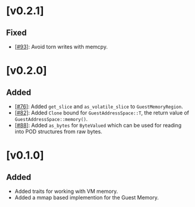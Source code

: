 # [v0.2.1]

## Fixed
- [[#93]](https://github.com/rust-vmm/vm-memory/issues/93): Avoid torn writes
  with memcpy.

# [v0.2.0]

## Added

- [[#76]](https://github.com/rust-vmm/vm-memory/issues/76): Added `get_slice` and
  `as_volatile_slice` to `GuestMemoryRegion`.
- [[#82]](https://github.com/rust-vmm/vm-memory/issues/82): Added `Clone` bound
  for `GuestAddressSpace::T`, the return value of `GuestAddressSpace::memory()`.
- [[#88]](https://github.com/rust-vmm/vm-memory/issues/88): Added `as_bytes` for
  `ByteValued` which can be used for reading into POD structures from
  raw bytes.

# [v0.1.0]

## Added

- Added traits for working with VM memory.
- Added a mmap based implemention for the Guest Memory.
